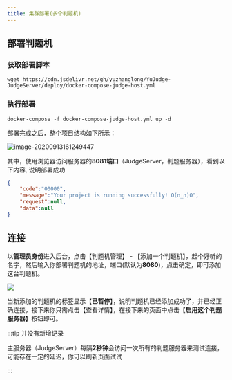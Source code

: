 ```yaml
---
title: 集群部署(多个判题机)
---
```




## 部署判题机

### 获取部署脚本

```shell
wget https://cdn.jsdelivr.net/gh/yuzhanglong/YuJudge-JudgeServer/deploy/docker-compose-judge-host.yml
```

### 执行部署

```shell
docker-compose -f docker-compose-judge-host.yml up -d
```

部署完成之后，整个项目结构如下所示：

![image-20200913161249447](http://cdn.yuzzl.top/judge-host.png)

其中，使用浏览器访问服务器的**8081端口**（JudgeServer，判题服务器），看到以下内容,  说明部署成功

```json
{
	"code":"00000",
	"message":"Your project is running successfully! O(∩_∩)O",
	"request":null,
	"data":null
}
```



## 连接

以**管理员身份**进入后台，点击【判题机管理】 - 【添加一个判题机】，起个好听的名字，然后输入你部署判题机的地址，端口(默认为**8080**)，点击确定，即可添加这台判题机。

![](http://cdn.yuzzl.top/add_judge_host.png)

当新添加的判题机的标签显示【**已暂停**】，说明判题机已经添加成功了，并已经正确连接，接下来你只需点击【查看详情】，在接下来的页面中点击【**启用这个判题服务器**】按钮即可。



:::tip 并没有新增记录

主服务器（JudgeServer）每隔**2秒钟**会访问一次所有的判题服务器来测试连接，可能存在一定的延迟，你可以刷新页面试试

:::